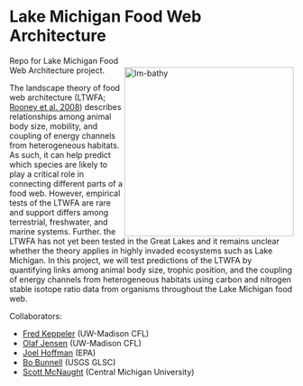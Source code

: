 # Lake Michigan Food Web Architecture

<img align="right" src="docs/img/Lake_Michigan_bathymetry_map.png" alt="lm-bathy" width="300" style="margin-top: 20px">

Repo for Lake Michigan Food Web Architecture project. 

The landscape theory of food web architecture (LTWFA; [Rooney et al. 2008](https://onlinelibrary.wiley.com/doi/epdf/10.1111/j.1461-0248.2008.01193.x)) describes relationships among animal body size, mobility, and coupling of energy channels from heterogeneous habitats. As such, it can help predict which species are likely to play a critical role in connecting different parts of a food web. However, empirical tests of the LTWFA are rare and support differs among terrestrial, freshwater, and marine systems. Further. the LTWFA has not yet been tested in the Great Lakes and it remains unclear whether the theory applies in highly invaded ecosystems such as Lake Michigan. In this project, we will test predictions of the LTWFA by quantifying links among animal body size, trophic position, and the coupling of energy channels from heterogeneous habitats using carbon and nitrogen stable isotope ratio data from organisms throughout the Lake Michigan food web.

Collaborators: 

* [Fred Keppeler](https://fkeppeler.github.io/) (UW-Madison CFL)
* [Olaf Jensen](https://jensen.limnology.wisc.edu/) (UW-Madison CFL)
* [Joel Hoffman](https://www.researchgate.net/profile/Joel-Hoffman) (EPA)
* [Bo Bunnell](https://www.usgs.gov/staff-profiles/david-b-bunnell) (USGS GLSC)
* [Scott McNaught](http://people.se.cmich.edu/mcnau1as/) (Central Michigan University)